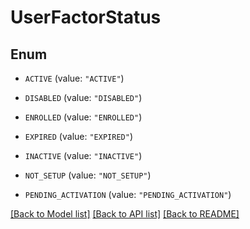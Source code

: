 # UserFactorStatus

## Enum


* `ACTIVE` (value: `"ACTIVE"`)

* `DISABLED` (value: `"DISABLED"`)

* `ENROLLED` (value: `"ENROLLED"`)

* `EXPIRED` (value: `"EXPIRED"`)

* `INACTIVE` (value: `"INACTIVE"`)

* `NOT_SETUP` (value: `"NOT_SETUP"`)

* `PENDING_ACTIVATION` (value: `"PENDING_ACTIVATION"`)


[[Back to Model list]](../README.md#documentation-for-models) [[Back to API list]](../README.md#documentation-for-api-endpoints) [[Back to README]](../README.md)


